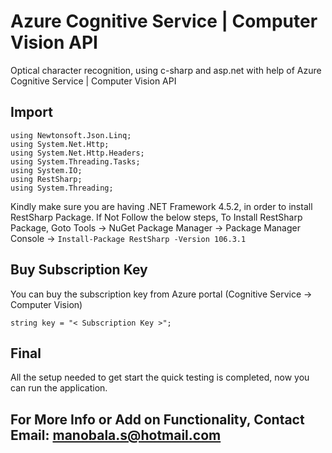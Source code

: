 # Azure Cognitive Service | Computer Vision API 
Optical character recognition, using c-sharp and asp.net with help of Azure Cognitive Service | Computer Vision API

## Import
    
    using Newtonsoft.Json.Linq;
    using System.Net.Http;
    using System.Net.Http.Headers;
    using System.Threading.Tasks;
    using System.IO;
    using RestSharp;
    using System.Threading;
    
Kindly make sure you are having .NET Framework 4.5.2, in order to install RestSharp Package.
If Not Follow the below steps,
To Install RestSharp Package, Goto Tools -> NuGet Package Manager -> Package Manager Console -> ``` Install-Package RestSharp -Version 106.3.1 ```
    
 ## Buy Subscription Key
 You can buy the subscription key from Azure portal (Cognitive Service -> Computer Vision)
 
    
    string key = "< Subscription Key >";
    
    
## Final 
All the setup needed to get start the quick testing is completed, now you can run the application.


## For More Info or Add on Functionality, Contact Email: manobala.s@hotmail.com
